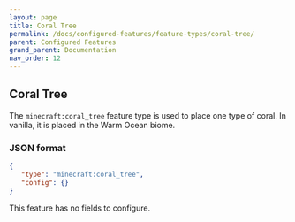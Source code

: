 ```yaml
---
layout: page
title: Coral Tree
permalink: /docs/configured-features/feature-types/coral-tree/
parent: Configured Features
grand_parent: Documentation
nav_order: 12
---
```


## Coral Tree

The `minecraft:coral_tree` feature type is used to place one type of coral. In vanilla, it is placed in the Warm Ocean biome.

### JSON format

```json
{
   "type": "minecraft:coral_tree",
   "config": {}
}
```

This feature has no fields to configure.
